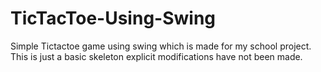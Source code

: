 # TicTacToe-Using-Swing
Simple Tictactoe game using swing which is made for my school project.
This is just a basic skeleton explicit modifications have not been made.

